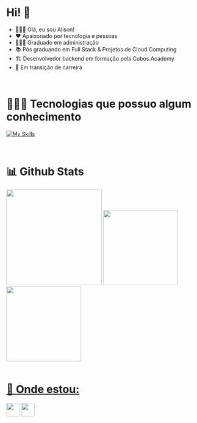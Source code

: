 # Hi! 🖖
- 🙎🏽‍♂️ Olá, eu sou Alison!
- ❤️ Apaixonado por tecnologia e pessoas
- 👨🏼‍🎓 Graduado em administração
- 📚 Pós graduando em Full Stack & Projetos de Cloud Computing
- 🏗️ Desenvolvedor backend em formação pela Cubos.Academy
- 🌱 Em transição de carreira




<br>

<div>

  <div padding="5px">
 
# 👨🏽‍💻 Tecnologias que possuo algum conhecimento
[![My Skills](https://skillicons.dev/icons?i=python,django,selenium,html,css,bootstrap,js,nodejs,express,postman,docker,ai,mysql,vscode&theme=light)](https://skillicons.dev)

</div>
<br>

# 📊 Github Stats
<div>
  <img height="250em" src="https://github-readme-activity-graph.vercel.app/graph?username=jose-alison&bg_color=030314&color=589edd&line=f5c402&point=f5c402&area=true&hide_border=true)]"/>
  <a href="https://github.com/jose-alison/">   
  <img height="196em" src="https://github-readme-stats.vercel.app/api?username=jose-alison&show_icons=true&theme=holi"/>  
  <img height="196em" src="https://github-readme-stats.vercel.app/api/top-langs/?username=jose-alison&theme=holi&langs_count=8"/>
</div>
</div>
<br>
    
# 🚩 Onde estou:
    
<div> 
  <a href="https://www.linkedin.com/in/josealison/" target="_blank"><img height="35px" src="https://img.shields.io/badge/-LinkedIn-%230077B5?style=flat&logo=linkedin&logoColor=white" target="_blank"></a> 
    <a href="https://instagram.com/zealisun"><img height="35px" src="https://img.shields.io/badge/instagram-E4405F.svg?style=flat&logo=instagram&logoColor=white"/></a>
</div>    
